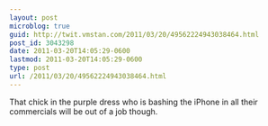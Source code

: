 ```yaml
---
layout: post
microblog: true
guid: http://twit.vmstan.com/2011/03/20/49562224943038464.html
post_id: 3043298
date: 2011-03-20T14:05:29-0600
lastmod: 2011-03-20T14:05:29-0600
type: post
url: /2011/03/20/49562224943038464.html
---
```

That chick in the purple dress who is bashing the iPhone in all their commercials will be out of a job though.
